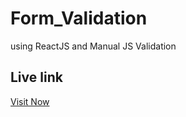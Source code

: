 # Form_Validation

using ReactJS and Manual JS Validation

## Live link

<a href='https://form-validation-i54j.onrender.com'>Visit Now</a>
